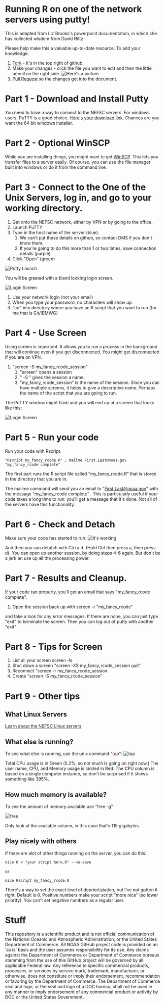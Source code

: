 # Running R on one of the network servers using putty!

This is adapted from Liz Brooks's powerpoint documentation, in which she has collected wisdom from David Hiltz

Please help make this a valuable up-to-date resource.  To add your knowledge:
1.   [Fork](https://docs.github.com/en/github/getting-started-with-github/fork-a-repo) - It's in the top right of github.
1.   Make your changes  - click the file you want to edit and then the little pencil on the right side.  ![Here's a picture](/images/fork_edit.jpg)
1.   [Pull Request](https://docs.github.com/en/github/collaborating-with-issues-and-pull-requests/about-pull-requests) so the changes get into the document.



# Part 1 - Download and Install Putty
You need to have a way to connect to the NEFSC servers. For windows users, PuTTY is a good choice.  [Here's your download link](https://www.chiark.greenend.org.uk/~sgtatham/putty/latest.html).  Chances are you want the 64 bit windows installer. 

# Part 2 - Optional WinSCP
While you are installing things, you might want to get [WinSCP](https://winscp.net/eng/download.php). This lets you transfer files to a server easily. Of course, you can use the file manager built into windows or do it from the command line. 

# Part 3 - Connect to the One of the Unix Servers, log in, and go to your working directory.

1. Get onto the NEFSC network, either by VPN or by going to the office.
1. Launch PuTTY
1. Type in the host name of the server (blue).  
    1.  We can't put these details on github, so contact DMS if you don't know them.
    1.  If you're going to do this more than 1 or two times, save connection details (purple) 
1. Click "Open" (green)

![Putty Launch](/images/putty_pic.jpg)


You will be greeted with a bland looking login screen.

![Login Screen](/images/login_screen.png)

1. Use your network login (not your email)
1. When you type your password, no characters will show up.
1. "cd" into directory where you have an R script that you want to run (for me that is Git/IBMWG) 

# Part 4 - Use Screen

Using screen is important. It allows you to run a process in the background that will continue even if you  get disconnected. You might get disconnected if you are on VPN.

1.  "screen -S my_fancy_rcode_session"
    1. "screen" opens a session
    1. " -S " gives the session a name.
    1. "my_fancy_rcode_session" is the name of the session. Since you can have multiple screens, it helps to give a descriptive name. Perhaps the name of the script that you are going to run. 
  
The PuTTY window might flash and you will end up at a screen that looks like this: 

![Login Screen](/images/screen1.jpg)

# Part 5 -  Run your code
Run your code with Rscript. 

```
"Rscript my_fancy_rcode.R" ; mailme First.Last@noaa.gov "my_fancy_rcode complete"
```

The first part runs the R script file called "my_fancy_rcode.R" that is stored in the directory that you are in.

The mailme command will send you an email to "First.Last@noaa.gov" with the message "my_fancy_rcode complete" . This is particularly useful if your code takes a long time to run: you'll get a message that it's done. Not all of the servers have this functionality.

# Part 6 - Check and Detach

Make sure your code has started to run:
![It's working](/images/r_running.jpg)

And then you can detatch with Ctrl a d.  (Hold Ctrl then press a, then press d).  You can open up another session, by doing steps 4-6 again.  But don't be a jerk an use up all the processing power.


# Part 7 - Results  and Cleanup.
If your code ran properly, you'll get an email that says "my_fancy_rcode complete".
1. Open the session back up with
screen -r "my_fancy_rcode"

and take a look for any error messages.  If there are none, you can just type "exit" to terminate the screen.  Then you can log out of putty with another "exit"


# Part 8 - Tips for Screen
1. List all your screen screen -ls 
1. Shut down a screen  "screen -XS my_fancy_rcode_session quit"
1. Reconnect "screen -r my_fancy_rcode_session
1. Create "screen -S my_fancy_rcode_session"


# Part 9 - Other tips

## What Linux Servers

[Learn about the NEFSC Linux servers](https://localonly.nefsc.noaa.gov/linux/Servers)

## What else is running?
To see what else is running, use the unix command "top":
![top](/images/top.png)

Total CPU usage is in Green (0.2%, so not much is going on right now.)
The user name,  CPU, and Memory usage is circled in Red. The CPU column is based on a single computer instance, so don't be surprised if it shows something like 395%.





## How much memory is available?

To see the amount of memory available use  "free -g"

![free](/images/free_memory.jpg)

Only look at the available column, in this case that's 115 gigabytes.


## Play nicely with others


If there are alot of other things running on the server, you can do this:
```
nice R < "your script here.R" --no-save
```

or 

```
nice Rscript my_fancy_rcode.R
```

There's a way to set the exact level of depriortiziation, but I've not gotten it right. Default is 0. Positive numbers make your script "more nice" (so lower priority). You can't set negative numbers as a regular user. 




# Stuff

This repository is a scientific product and is not official communication of the National Oceanic and Atmospheric Administration, or the United States Department of Commerce. All NOAA GitHub project code is provided on an ‘as is’ basis and the user assumes responsibility for its use. Any claims against the Department of Commerce or Department of Commerce bureaus stemming from the use of this GitHub project will be governed by all applicable Federal law. Any reference to specific commercial products, processes, or services by service mark, trademark, manufacturer, or otherwise, does not constitute or imply their endorsement, recommendation or favoring by the Department of Commerce. The Department of Commerce seal and logo, or the seal and logo of a DOC bureau, shall not be used in any manner to imply endorsement of any commercial product or activity by DOC or the United States Government.

